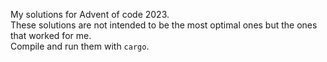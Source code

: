 My solutions for Advent of code 2023. <br>
These solutions are not intended to be the most optimal ones but the ones that worked for me. <br>
Compile and run them with `cargo`.
